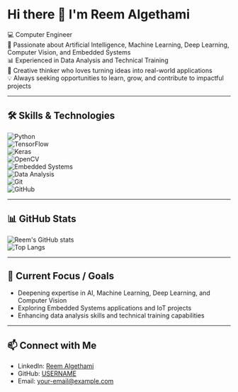 # Hi there 👋 I'm Reem Algethami

💻 Computer Engineer  
🤖 Passionate about Artificial Intelligence, Machine Learning, Deep Learning, Computer Vision, and Embedded Systems  
📊 Experienced in Data Analysis and Technical Training  
🎨 Creative thinker who loves turning ideas into real-world applications  
💡 Always seeking opportunities to learn, grow, and contribute to impactful projects  

---

## 🛠️ Skills & Technologies
![Python](https://img.shields.io/badge/-Python-3776AB?logo=python&logoColor=white)  
![TensorFlow](https://img.shields.io/badge/-TensorFlow-FF6F00?logo=tensorflow&logoColor=white)  
![Keras](https://img.shields.io/badge/-Keras-D00000?logo=keras&logoColor=white)  
![OpenCV](https://img.shields.io/badge/-OpenCV-5C3EE8?logo=opencv&logoColor=white)  
![Embedded Systems](https://img.shields.io/badge/-Embedded%20Systems-8A2BE2?logo=arduino&logoColor=white)  
![Data Analysis](https://img.shields.io/badge/-Data%20Analysis-FF4500?logo=powerbi&logoColor=white)  
![Git](https://img.shields.io/badge/-Git-F05032?logo=git&logoColor=white)  
![GitHub](https://img.shields.io/badge/-GitHub-181717?logo=github&logoColor=white)  

---

## 📊 GitHub Stats
![Reem's GitHub stats](https://github-readme-stats.vercel.app/api?username=USERNAME&show_icons=true&theme=tokyonight)  
![Top Langs](https://github-readme-stats.vercel.app/api/top-langs/?username=USERNAME&layout=compact&theme=tokyonight)  

---

## 🎯 Current Focus / Goals
- Deepening expertise in AI, Machine Learning, Deep Learning, and Computer Vision  
- Exploring Embedded Systems applications and IoT projects  
- Enhancing data analysis skills and technical training capabilities  

---

## 📫 Connect with Me
- LinkedIn: [Reem Algethami](https://www.linkedin.com/in/reem-algethami-245800316)  
- GitHub: [USERNAME](https://github.com/USERNAME)  
- Email: your-email@example.com  
